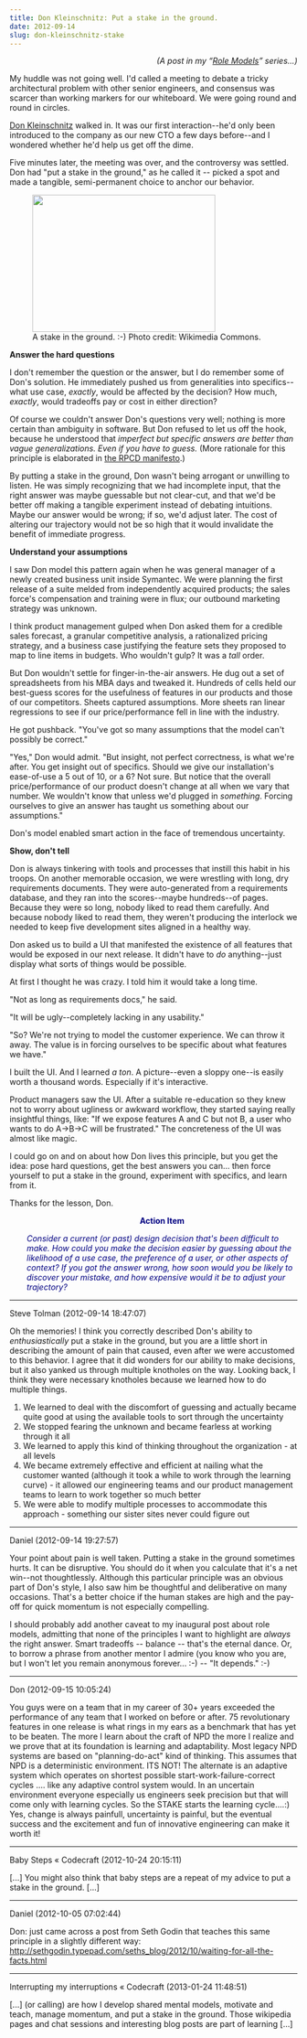 ```yaml
---
title: Don Kleinschnitz: Put a stake in the ground.
date: 2012-09-14
slug: don-kleinschnitz-stake
---
```


<p style="text-align:right;"><em>(A post in my “<a href="/category/role-models/">Role Models</a>” series…)</em></p>
My huddle was not going well. I'd called a meeting to debate a tricky architectural problem with other senior engineers, and consensus was scarcer than working markers for our whiteboard. We were going round and round in circles.

<a href="http://www.linkedin.com/pub/don-kleinschnitz/1/779/6a4" target="_blank">Don Kleinschnitz</a> walked in. It was our first interaction--he'd only been introduced to the company as our new CTO a few days before--and I wondered whether he'd help us get off the dime.

Five minutes later, the meeting was over, and the controversy was settled. Don had "put a stake in the ground," as he called it -- picked a spot and made a tangible, semi-permanent choice to anchor our behavior.

<figure><img title="wooden stake" src="http://upload.wikimedia.org/wikipedia/commons/thumb/4/4b/Wooden_stake_holding_guy_rope.jpg/320px-Wooden_stake_holding_guy_rope.jpg" alt="" width="320" height="240" /><figcaption>A stake in the ground. :-) Photo credit: Wikimedia Commons.</figcaption></figure>

<strong>Answer the hard questions</strong>

I don't remember the question or the answer, but I do remember some of Don's solution. He immediately pushed us from generalities into specifics--what use case, <em>exactly</em>, would be affected by the decision? How much, <em>exactly</em>, would tradeoffs pay or cost in either direction?

Of course we couldn't answer Don's questions very well; nothing is more certain than ambiguity in software. But Don refused to let us off the hook, because he understood that <em>imperfect but specific answers are better than vague generalizations. Even if you have to guess.</em> (More rationale for this principle is elaborated in <a title="Role-Play Centered Design" href="role-play-centered-design.md" target="_blank">the RPCD manifesto</a>.)

By putting a stake in the ground, Don wasn't being arrogant or unwilling to listen. He was simply recognizing that we had incomplete input, that the right answer was maybe guessable but not clear-cut, and that we'd be better off making a tangible experiment instead of debating intuitions. Maybe our answer would be wrong; if so, we'd adjust later. The cost of altering our trajectory would not be so high that it would invalidate the benefit of immediate progress.

<strong>Understand your assumptions</strong>

I saw Don model this pattern again when he was general manager of a newly created business unit inside Symantec. We were planning the first release of a suite melded from independently acquired products; the sales force's compensation and training were in flux; our outbound marketing strategy was unknown.

I think product management gulped when Don asked them for a credible sales forecast, a granular competitive analysis, a rationalized pricing strategy, and a business case justifying the feature sets they proposed to map to line items in budgets. Who wouldn't gulp? It was a <em>tall</em> order.

But Don wouldn't settle for finger-in-the-air answers. He dug out a set of spreadsheets from his MBA days and tweaked it. Hundreds of cells held our best-guess scores for the usefulness of features in our products and those of our competitors. Sheets captured assumptions. More sheets ran linear regressions to see if our price/performance fell in line with the industry.

He got pushback. "You've got so many assumptions that the model can't possibly be correct."

"Yes," Don would admit. "But insight, not perfect correctness, is what we're after. You get insight out of specifics. Should we give our installation's ease-of-use a 5 out of 10, or a 6? Not sure. But notice that the overall price/performance of our product doesn't change at all when we vary that number. We wouldn't know that unless we'd plugged in <em>something</em>. Forcing ourselves to give an answer has taught us something about our assumptions."

Don's model enabled smart action in the face of tremendous uncertainty.

<strong>Show, don't tell</strong>

Don is always tinkering with tools and processes that instill this habit in his troops. On another memorable occasion, we were wrestling with long, dry requirements documents. They were auto-generated from a requirements database, and they ran into the scores--maybe hundreds--of pages. Because they were so long, nobody liked to read them carefully. And because nobody liked to read them, they weren't producing the interlock we needed to keep five development sites aligned in a healthy way.

Don asked us to build a UI that manifested the existence of all features that would be exposed in our next release. It didn't have to <em>do</em> anything--just display what sorts of things would be possible.

At first I thought he was crazy. I told him it would take a long time.

"Not as long as requirements docs," he said.

"It will be ugly--completely lacking in any usability."

"So? We're not trying to model the customer experience. We can throw it away. The value is in forcing ourselves to be specific about what features we have."

I built the UI. And I learned <em>a ton</em>. A picture--even a sloppy one--is easily worth a thousand words. Especially if it's interactive.

Product managers saw the UI. After a suitable re-education so they knew not to worry about ugliness or awkward workflow, they started saying really insightful things, like: "If we expose features A and C but not B, a user who wants to do A→B→C will be frustrated." The concreteness of the UI was almost like magic.

I could go on and on about how Don lives this principle, but you get the idea: pose hard questions, get the best answers you can… then force yourself to put a stake in the ground, experiment with specifics, and learn from it.

Thanks for the lesson, Don.
<p style="padding-left:30px;text-align:center;"><span style="color:#000080;"><strong>Action Item</strong></span></p>
<p style="padding-left:30px;"><span style="color:#000080;"><em>Consider a current (or past) design decision that's been difficult to make. How could you make the decision easier by guessing about the likelihood of a use case, the preference of a user, or other aspects of context? If you got the answer wrong, how soon would you be likely to discover your mistake, and how expensive would it be to adjust your trajectory?</em></span></p>

---

Steve Tolman (2012-09-14 18:47:07)

Oh the memories!  I think you correctly described Don's ability to *enthusiastically* put a stake in the ground, but you are a little short in describing the amount of pain that caused, even after we were accustomed to this behavior.  I agree that it did wonders for our ability to make decisions, but it also yanked us through multiple knotholes on the way.  Looking back, I think they were necessary knotholes because we learned how to do multiple things.
1. We learned to deal with the discomfort of guessing and actually became quite good at using the available tools to sort through the uncertainty
2. We stopped fearing the unknown and became fearless at working through it all
3. We learned to apply this kind of thinking throughout the organization - at all levels
4. We became extremely effective and efficient at nailing what the customer wanted (although it took a while to work through the learning curve) - it allowed our engineering teams and our product management teams to learn to work together so much better
5. We were able to modify multiple processes to accommodate this approach - something our sister sites never could figure out

---

Daniel (2012-09-14 19:27:57)

Your point about pain is well taken. Putting a stake in the ground sometimes hurts. It can be disruptive. You should do it when you calculate that it's a net win--not thoughtlessly. Although this particular principle was an obvious part of Don's style, I also saw him be thoughtful and deliberative on many occasions. That's a better choice if the human stakes are high and the pay-off for quick momentum is not especially compelling.

I should probably add another caveat to my inaugural post about role models, admitting that none of the principles I want to highlight are <em>always</em> the right answer. Smart tradeoffs -- balance -- that's the eternal dance. Or, to borrow a phrase from another mentor I admire (you know who you are, but I won't let you remain anonymous forever... :-) -- "It depends." :-)

---

Don (2012-09-15 10:05:24)

You guys were on a team that in my career of 30+ years exceeded the performance of any team that I worked on before or after. 75 revolutionary features in one release is what rings in my ears as a benchmark that has yet to be beaten.
The more I learn about the craft of NPD the more I realize and we prove that at its foundation is learning and adaptability.
Most legacy NPD systems are based on "planning-do-act" kind of thinking. This assumes that NPD is a deterministic environment. ITS NOT!
The alternate is an adaptive system which operates on shortest possible start-work-failure-correct cycles .... like any adaptive control system would.
In an uncertain environment everyone especially us engineers seek precision but that will come only with learning cycles. So the STAKE starts the learning cycle....:)
Yes, change is always painfull, uncertainty is painful, but the eventual success and the excitement and fun of innovative engineering can make it worth it!

---

Baby Steps &laquo; Codecraft (2012-10-24 20:15:11)

[...] You might also think that baby steps are a repeat of my advice to put a stake in the ground. [...]

---

Daniel (2012-10-05 07:02:44)

Don: just came across a post from Seth Godin that teaches this same principle in a slightly different way: http://sethgodin.typepad.com/seths_blog/2012/10/waiting-for-all-the-facts.html

---

Interrupting my interruptions &laquo; Codecraft (2013-01-24 11:48:51)

[...] (or calling) are how I develop shared mental models, motivate and teach, manage momentum, and put a stake in the ground. Those wikipedia pages and chat sessions and interesting blog posts are part of learning [...]